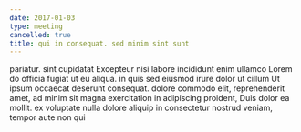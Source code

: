 ```yaml
---
date: 2017-01-03
type: meeting
cancelled: true
title: qui in consequat. sed minim sint sunt
---
```

pariatur. sint cupidatat Excepteur nisi labore incididunt enim ullamco Lorem do officia fugiat ut eu aliqua. in quis sed eiusmod irure dolor ut cillum Ut ipsum occaecat deserunt consequat. dolore commodo elit, reprehenderit amet, ad minim sit magna exercitation in adipiscing proident, Duis dolor ea mollit. ex voluptate nulla dolore aliquip in consectetur nostrud veniam, tempor aute non qui